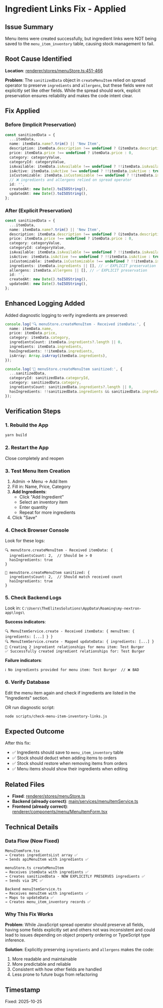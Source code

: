 # Ingredient Links Fix - Applied

## Issue Summary
Menu items were created successfully, but ingredient links were NOT being saved to the `menu_item_inventory` table, causing stock management to fail.

## Root Cause Identified
**Location**: [renderer/stores/menuStore.ts:451-466](../renderer/stores/menuStore.ts#L451-L466)

**Problem**: The `sanitizedData` object in `createMenuItem` relied on spread operator to preserve `ingredients` and `allergens`, but these fields were not explicitly set like other fields. While the spread should work, explicit preservation ensures reliability and makes the code intent clear.

## Fix Applied

### Before (Implicit Preservation)
```typescript
const sanitizedData = {
  ...itemData,
  name: itemData.name?.trim() || 'New Item',
  description: itemData.description !== undefined ? (itemData.description?.trim() || '') : '',
  price: itemData.price !== undefined ? itemData.price : 0,
  category: categoryValue,
  categoryId: categoryValue,
  isAvailable: itemData.isAvailable !== undefined ? !!itemData.isAvailable : true,
  isActive: itemData.isActive !== undefined ? !!itemData.isActive : true,
  isCustomizable: itemData.isCustomizable !== undefined ? !!itemData.isCustomizable : false,
  // ❌ ingredients and allergens relied on spread operator
  id: '',
  createdAt: new Date().toISOString(),
  updatedAt: new Date().toISOString(),
};
```

### After (Explicit Preservation)
```typescript
const sanitizedData = {
  ...itemData,
  name: itemData.name?.trim() || 'New Item',
  description: itemData.description !== undefined ? (itemData.description?.trim() || '') : '',
  price: itemData.price !== undefined ? itemData.price : 0,
  category: categoryValue,
  categoryId: categoryValue,
  isAvailable: itemData.isAvailable !== undefined ? !!itemData.isAvailable : true,
  isActive: itemData.isActive !== undefined ? !!itemData.isActive : true,
  isCustomizable: itemData.isCustomizable !== undefined ? !!itemData.isCustomizable : false,
  ingredients: itemData.ingredients || [], // ✅ EXPLICIT preservation
  allergens: itemData.allergens || [], // ✅ EXPLICIT preservation
  id: '',
  createdAt: new Date().toISOString(),
  updatedAt: new Date().toISOString(),
};
```

## Enhanced Logging Added

Added diagnostic logging to verify ingredients are preserved:

```typescript
console.log('🔍 menuStore.createMenuItem - Received itemData:', {
  name: itemData.name,
  price: itemData.price,
  category: itemData.category,
  ingredientsCount: itemData.ingredients?.length || 0,
  ingredients: itemData.ingredients,
  hasIngredients: !!itemData.ingredients,
  isArray: Array.isArray(itemData.ingredients),
});

console.log('🔧 menuStore.createMenuItem sanitized:', {
  ...sanitizedData,
  categoryId: sanitizedData.categoryId,
  category: sanitizedData.category,
  ingredientsCount: sanitizedData.ingredients?.length || 0,
  hasIngredients: !!sanitizedData.ingredients && sanitizedData.ingredients.length > 0,
});
```

## Verification Steps

### 1. Rebuild the App
```bash
yarn build
```

### 2. Restart the App
Close completely and reopen

### 3. Test Menu Item Creation
1. Admin → Menu → Add Item
2. Fill in: Name, Price, Category
3. **Add Ingredients**:
   - Click "Add Ingredient"
   - Select an inventory item
   - Enter quantity
   - Repeat for more ingredients
4. Click "Save"

### 4. Check Browser Console
Look for these logs:
```
🔍 menuStore.createMenuItem - Received itemData: {
  ingredientsCount: 2,  // Should be > 0
  hasIngredients: true
}

🔧 menuStore.createMenuItem sanitized: {
  ingredientsCount: 2,  // Should match received count
  hasIngredients: true
}
```

### 5. Check Backend Logs
Look in: `C:\Users\TheElitesSolutions\AppData\Roaming\my-nextron-app\logs\`

**Success indicators**:
```
🔍 MenuItemService.create - Received itemData: { menuItem: { ingredients: [...] } }
🔍 MenuItemService.create - Mapped updateData: { ingredients: [...] }
🧪 Creating 2 ingredient relationships for menu item: Test Burger
✅ Successfully created ingredient relationships for: Test Burger
```

**Failure indicators**:
```
ℹ️ No ingredients provided for menu item: Test Burger  // ❌ BAD
```

### 6. Verify Database
Edit the menu item again and check if ingredients are listed in the "Ingredients" section.

OR run diagnostic script:
```bash
node scripts/check-menu-item-inventory-links.js
```

## Expected Outcome

After this fix:
- ✅ Ingredients should save to `menu_item_inventory` table
- ✅ Stock should deduct when adding items to orders
- ✅ Stock should restore when removing items from orders
- ✅ Menu items should show their ingredients when editing

## Related Files

- **Fixed**: [renderer/stores/menuStore.ts](../renderer/stores/menuStore.ts)
- **Backend (already correct)**: [main/services/menuItemService.ts](../main/services/menuItemService.ts)
- **Frontend (already correct)**: [renderer/components/menu/MenuItemForm.tsx](../renderer/components/menu/MenuItemForm.tsx)

## Technical Details

### Data Flow (Now Fixed)
```
MenuItemForm.tsx
→ Creates ingredientsList array ✅
→ Sends apiMenuItem with ingredients ✅

menuStore.ts createMenuItem
→ Receives itemData with ingredients ✅
→ Creates sanitizedData - NOW EXPLICITLY PRESERVES ingredients ✅
→ Sends via IPC ✅

Backend menuItemService.ts
→ Receives menuItem with ingredients ✅
→ Maps to updateData ✅
→ Creates menu_item_inventory records ✅
```

### Why This Fix Works

**Problem**: While JavaScript spread operator should preserve all fields, having some fields explicitly set and others not was inconsistent and could lead to issues depending on object property ordering or TypeScript type inference.

**Solution**: Explicitly preserving `ingredients` and `allergens` makes the code:
1. More readable and maintainable
2. More predictable and reliable
3. Consistent with how other fields are handled
4. Less prone to future bugs from refactoring

## Timestamp
Fixed: 2025-10-25
